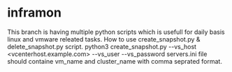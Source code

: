 # inframon
This branch is having multiple python scripts which is usefull for daily basis linux and vmware releated tasks.
How to use create_snapshot.py & delete_snapshot.py script.
python3 create_snapshot.py --vs_host <vcenterhost.example.com> --vs_user <root> --vs_password <password>
servers.ini file should containe vm_name and cluster_name with comma seprated format.
